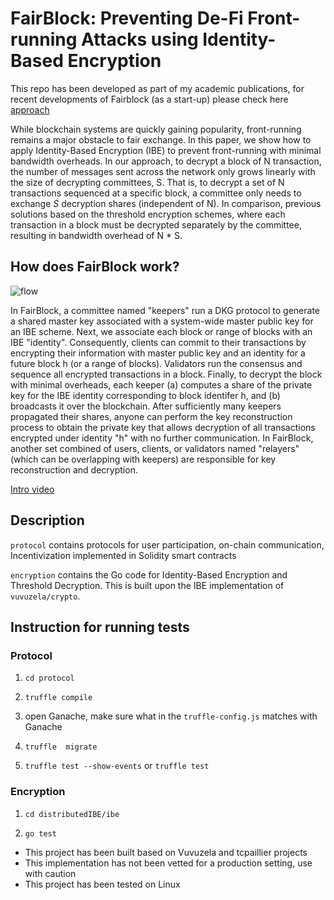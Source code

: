 # FairBlock: Preventing De-Fi Front-running Attacks using Identity-Based Encryption

This repo has been developed as part of my academic publications, for recent developments of Fairblock (as a start-up) please check here [approach](https://github.com/fairblock)

While blockchain systems are quickly gaining popularity, front-running remains a major obstacle to fair exchange. In this paper, we show how to apply Identity-Based Encryption (IBE) to prevent front-running with minimal bandwidth overheads. 
In our approach, to decrypt a block of N transaction, the number of messages sent across the network only grows linearly with the size of decrypting committees, S. That is, to decrypt a set of N transactions sequenced at a specific block, a committee only needs to exchange $S$ decryption shares (independent of N). In comparison, previous solutions based on the threshold encryption schemes, where each transaction in a block must be decrypted separately by the committee, resulting in bandwidth overhead of N * S.

## How does FairBlock work?
![flow](https://user-images.githubusercontent.com/34263018/148458698-80357c64-575e-44d9-892d-28ab77a2856a.png)

In FairBlock, a committee named "keepers" run a DKG protocol to generate a shared master key associated with a system-wide master public key for an IBE scheme.
Next, we associate each block or range of blocks with an IBE "identity". Consequently, clients can commit to their transactions by encrypting their information with master public key and an identity for a future block h (or a range of blocks). Validators run the consensus and sequence all encrypted transactions in a block. Finally, to decrypt the block with minimal overheads, each keeper (a) computes a share of the private key for the IBE identity corresponding to block identifer h, and (b) broadcasts it over the blockchain. 
After sufficiently many keepers propagated their shares, anyone can perform the key reconstruction process to obtain the private key
that allows decryption of all transactions encrypted under identity "h" with no further communication. In FairBlock, another set combined of users, clients, or validators named "relayers" (which can be overlapping with keepers) are responsible for key reconstruction and decryption.  


[Intro video](https://www.youtube.com/watch?v=LCCsw-aTdl0&list=PLXckXtNUcFBVc-ut9E74pGiDW-yEfnXX-&index=3)

## Description

`protocol` contains protocols for user participation, on-chain communication, Incentivization implemented in Solidity smart contracts

`encryption` contains the Go code for Identity-Based Encryption and Threshold Decryption. This is built upon the IBE implementation of `vuvuzela/crypto`.

## Instruction for running tests

### Protocol

1. `cd protocol`

2. `truffle compile`

3. open Ganache, make sure what in the `truffle-config.js` matches with Ganache

4. `truffle  migrate`

5. `truffle test --show-events` or `truffle test`

### Encryption

1. `cd distributedIBE/ibe`

2. `go test`

* This project has been built based on Vuvuzela and tcpaillier projects
* This implementation has not been vetted for a production setting, use with caution
* This project has been tested on Linux
